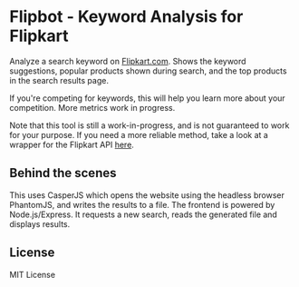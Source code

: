 # Flipbot - Keyword Analysis for Flipkart

Analyze a search keyword on [Flipkart.com]('http://www.flipkart.com'). Shows the keyword suggestions, popular products shown during search, and the top products in the search results page.

If you're competing for keywords, this will help you learn more about your competition. More metrics work in progress.

Note that this tool is still a work-in-progress, and is not guaranteed to work for your purpose. If you need a more reliable method, take a look at a wrapper for the Flipkart API [here](https://github.com/xaneem/flipkart-api-php).

## Behind the scenes
This uses CasperJS which opens the website using the headless browser PhantomJS, and writes the results to a file. The frontend is powered by Node.js/Express. It requests a new search, reads the generated file and displays results.

## License
MIT License

